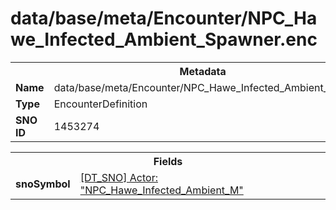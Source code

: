 <h1>data/base/meta/Encounter/NPC_Hawe_Infected_Ambient_Spawner.enc</h1><table><tr><th colspan="100%">Metadata</th></tr><tr><td><b>Name</b></td><td>data/base/meta/Encounter/NPC_Hawe_Infected_Ambient_Spawner.enc</td></tr><tr><td><b>Type</b></td><td>EncounterDefinition</td></tr><tr><td><b>SNO ID</b></td><td>1453274</td></tr></table>

<table><tr><th colspan="100%">Fields</th></tr><tr><td><b>snoSymbol</b></td><td><a href="..\Actor\NPC_Hawe_Infected_Ambient_M.acr.md">[DT_SNO] Actor: "NPC_Hawe_Infected_Ambient_M"</a></td></tr></table>

